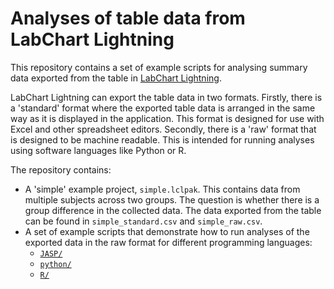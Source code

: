 # Analyses of table data from LabChart Lightning

This repository contains a set of example scripts for analysing summary data
exported from the table in
[LabChart Lightning](https://www.adinstruments.com/products/labchart/lightning).

LabChart Lightning can export the table data in two formats. Firstly, there is
a 'standard' format where the exported table data is arranged in the same way
as it is displayed in the application. This format is designed for use with
Excel and other spreadsheet editors. Secondly, there is a 'raw' format that is
designed to be machine readable. This is intended for running analyses using
software languages like Python or R.

The repository contains:
 + A 'simple' example project, `simple.lclpak`. This contains data from
   multiple subjects across two groups. The question is whether there is a
   group difference in the collected data. The data exported from the table
   can be found in `simple_standard.csv` and `simple_raw.csv`.
 + A set of example scripts that demonstrate how to run analyses of the
   exported data in the raw format for different programming languages:
    + [`JASP/`](./JASP)
    + [`python/`](./python)
    + [`R/`](./R)
